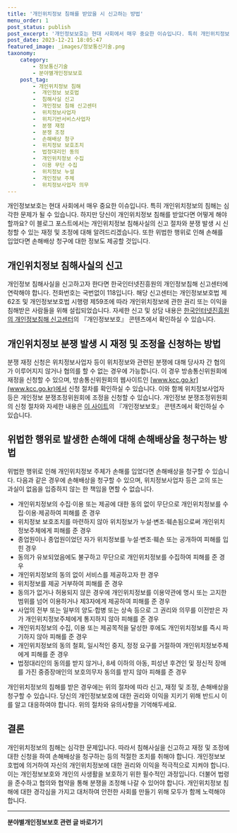 ```yaml
---
title: '개인위치정보 침해를 받았을 시 신고하는 방법'
menu_order: 1
post_status: publish
post_excerpt: '개인정보보호는 현대 사회에서 매우 중요한 이슈입니다. 특히 개인위치정보의 침해는 심각한 문제가 될 수 있습니다. 하지만 당신이 개인위치정보 침해를 받았다면 어떻게 해야 할까요  이 블로그 포스트에서는 개인위치정보 침해사실의 신고 절차와 분쟁 발생 시 신청할 수 있는 재정 및 조정에 대해 알려드리겠습니다. 또한 위법한 행위로 인해 손해를 입었다면 손해배상 청구에 대한 정보도 제공할 것입니다.'
post_date: 2023-12-21 18:05:47
featured_image: _images/정보통신기술.png
taxonomy:
    category:
        - 정보통신기술
        - 분야별개인정보보호
    post_tag:
        - 개인위치정보 침해
        -  개인정보 보호법
        -  침해사실 신고
        -  개인정보 침해 신고센터
        -  위치정보사업자
        -  위치기반서비스사업자
        -  분쟁 재정
        -  분쟁 조정
        -  손해배상 청구
        -  위치정보 보호조치
        -  법정대리인 동의
        -  개인위치정보 수집
        -  이용 무단 수집
        -  위치정보 누설
        -  개인정보 주체
        -  위치정보사업자 의무
---
```



개인정보보호는 현대 사회에서 매우 중요한 이슈입니다. 특히 개인위치정보의 침해는 심각한 문제가 될 수 있습니다. 하지만 당신이 개인위치정보 침해를 받았다면 어떻게 해야 할까요? 이 블로그 포스트에서는 개인위치정보 침해사실의 신고 절차와 분쟁 발생 시 신청할 수 있는 재정 및 조정에 대해 알려드리겠습니다. 또한 위법한 행위로 인해 손해를 입었다면 손해배상 청구에 대한 정보도 제공할 것입니다.

## 개인위치정보 침해사실의 신고

개인정보 침해사실을 신고하고자 한다면 한국인터넷진흥원의 개인정보침해 신고센터에 연락해야 합니다. 전화번호는 국번없이 118입니다. 해당 신고센터는 개인정보보호법 제62조 및 개인정보보호법 시행령 제59조에 따라 개인위치정보에 관한 권리 또는 이익을 침해받은 사람들을 위해 설립되었습니다. 자세한 신고 및 상담 내용은 [한국인터넷진흥원의 개인정보침해 신고센터](https://www.easylaw.go.kr)의 『개인정보보호』 콘텐츠에서 확인하실 수 있습니다.

## 개인위치정보 분쟁 발생 시 재정 및 조정을 신청하는 방법

분쟁 재정 신청은 위치정보사업자 등이 위치정보와 관련된 분쟁에 대해 당사자 간 협의가 이루어지지 않거나 협의를 할 수 없는 경우에 가능합니다. 이 경우 방송통신위원회에 재정을 신청할 수 있으며, 방송통신위원회의 웹사이트인 [www.kcc.go.kr](www.kcc.go.kr)에서 신청 절차를 확인하실 수 있습니다. 이와 함께 위치정보사업자 등은 개인정보 분쟁조정위원회에 조정을 신청할 수 있습니다. 개인정보 분쟁조정위원회의 신청 절차와 자세한 내용은 [이 사이트](https://www.easylaw.go.kr)의 『개인정보보호』 콘텐츠에서 확인하실 수 있습니다.

## 위법한 행위로 발생한 손해에 대해 손해배상을 청구하는 방법

위법한 행위로 인해 개인위치정보 주체가 손해를 입었다면 손해배상을 청구할 수 있습니다. 다음과 같은 경우에 손해배상을 청구할 수 있으며, 위치정보사업자 등은 고의 또는 과실이 없음을 입증하지 않는 한 책임을 면할 수 없습니다.

- 개인위치정보의 수집·이용 또는 제공에 대한 동의 없이 무단으로 개인위치정보를 수집·이용·제공하여 피해를 준 경우
- 위치정보 보호조치를 마련하지 않아 위치정보가 누설·변조·훼손됨으로써 개인위치정보주체에게 피해를 준 경우
- 종업원이나 종업원이었던 자가 위치정보를 누설·변조·훼손 또는 공개하여 피해를 입힌 경우
- 동의가 유보되었음에도 불구하고 무단으로 개인위치정보를 수집하여 피해를 준 경우
- 개인위치정보의 동의 없이 서비스를 제공하고자 한 경우
- 위치정보를 제공 거부하여 피해를 준 경우
- 동의가 없거나 허용되지 않은 경우에 개인위치정보를 이용약관에 명시 또는 고지한 범위를 넘어 이용하거나 제3자에게 제공하여 피해를 준 경우
- 사업의 전부 또는 일부의 양도·합병 또는 상속 등으로 그 권리와 의무를 이전받은 자가 개인위치정보주체에게 통지하지 않아 피해를 준 경우
- 개인위치정보의 수집, 이용 또는 제공목적을 달성한 후에도 개인위치정보를 즉시 파기하지 않아 피해를 준 경우
- 개인위치정보의 동의 철회, 일시적인 중지, 정정 요구를 거절하여 개인위치정보주체에게 피해를 준 경우
- 법정대리인의 동의를 받지 않거나, 8세 이하의 아동, 피성년 후견인 및 정신적 장애를 가진 중증장애인의 보호의무자 동의를 받지 않아 피해를 준 경우

개인위치정보의 침해를 받은 경우에는 위의 절차에 따라 신고, 재정 및 조정, 손해배상을 청구할 수 있습니다. 당신의 개인정보보호에 대한 권리와 이익을 지키기 위해 반드시 이를 알고 대응하여야 합니다. 위의 절차와 유의사항을 기억해두세요.

## 결론

개인위치정보의 침해는 심각한 문제입니다. 따라서 침해사실을 신고하고 재정 및 조정에 대한 신청을 하여 손해배상을 청구하는 등의 적절한 조치를 취해야 합니다. 개인정보보호법에 의거하여 자신의 개인위치정보에 대한 권리와 이익을 적극적으로 지켜야 합니다. 이는 개인정보보호와 개인의 사생활을 보호하기 위한 필수적인 과정입니다. 더불어 법령을 준수하고 협의와 협약을 통해 분쟁을 조정해 나갈 수 있어야 합니다. 개인위치정보 침해에 대한 경각심을 가지고 대처하여 안전한 사회를 만들기 위해 모두가 함께 노력해야 합니다.
<!-- wp:separator -->
<hr class="wp-block-separator has-alpha-channel-opacity"/>
<!-- /wp:separator -->

<!-- wp:group {"backgroundColor":"base","layout":{"type":"constrained"}} -->
<div class="wp-block-group has-base-background-color has-background"><!-- wp:paragraph {"align":"center","fontSize":"medium"} -->
<p class="has-text-align-center has-large-font-size"><strong>분야별개인정보보호 관련 글 바로가기</strong></p>
<!-- /wp:paragraph -->


<!-- wp:latest-posts
{"categories":[{"id":35135,"count":19,"description":"","link":"https://uknowlaw.com/category/%eb%b6%84%ec%95%bc%eb%b3%84%ea%b0%9c%ec%9d%b8%ec%a0%95%eb%b3%b4%eb%b3%b4%ed%98%b8/","name":"분야별개인정보보호","slug":"분야별개인정보보호","taxonomy":"category","parent":0,"meta":[],"_links":{"self":[{"href":"https://uknowlaw.com/wp-json/wp/v2/categories/35135"}],"collection":[{"href":"https://uknowlaw.com/wp-json/wp/v2/categories"}],"about":[{"href":"https://uknowlaw.com/wp-json/wp/v2/taxonomies/category"}],"wp:post_type":[{"href":"https://uknowlaw.com/wp-json/wp/v2/posts?categories=35135"}],"curies":[{"name":"wp","href":"https://api.w.org/{rel}","templated":true}]}}],"postsToShow":100,"excerptLength":28,"postLayout":"grid","columns":2,"featuredImageAlign":"left","featuredImageSizeSlug":"large","fontSize":"small"} /--></div>
<!-- /wp:group -->